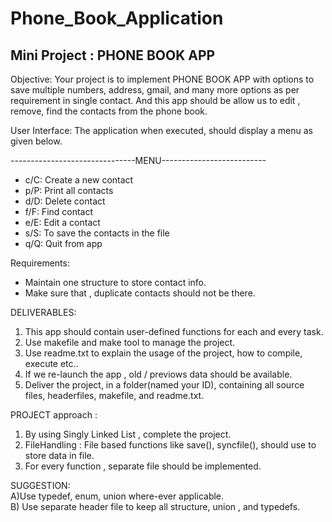 # Phone_Book_Application

## Mini Project : PHONE BOOK APP 
Objective: Your project is to implement PHONE BOOK APP with options to save multiple numbers, address, gmail, and many more options as per requirement in single contact. And this app should be allow us to edit , remove, find the contacts from the phone book.

User Interface:
The application when executed, should display a menu as given below.

-------------------------------MENU--------------------------
 - c/C: Create a new contact
 - p/P: Print all contacts
 - d/D: Delete  contact
 - f/F: Find contact
 - e/E: Edit a contact
 - s/S: To save the contacts in the file
 - q/Q: Quit from app

 Requirements:
 - Maintain one structure to store contact info.
 - Make sure that , duplicate contacts should not be there.
 
 DELIVERABLES:
 1. This app should contain user-defined functions for each and every task.
 2. Use makefile and make tool to manage the project.
 3. Use readme.txt to explain the usage of the project, how to compile, execute etc..
 4. If we re-launch  the app , old / previows data should be available.
 5. Deliver the project, in a folder(named your ID), containing all source files, headerfiles, makefile, and readme.txt.
 
 PROJECT approach :
 1. By using Singly Linked List , complete the project.
 2. FileHandling : File based functions like save(), syncfile(),  should use to store data in file.
 3. For every function , separate file should be implemented.
 
 SUGGESTION:\
 A)Use typedef, enum, union where-ever applicable.\
 B) Use separate header file to keep all structure, union , and typedefs.
